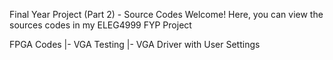 Final Year Project (Part 2) - Source Codes Welcome! Here, you can view the sources codes in my ELEG4999 FYP Project

FPGA Codes
|- VGA Testing
|- VGA Driver with User Settings
